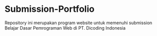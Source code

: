 # Submission-Portfolio
Repository ini merupakan program website untuk memenuhi submission Belajar Dasar Pemrograman Web di PT. Dicoding Indonesia
